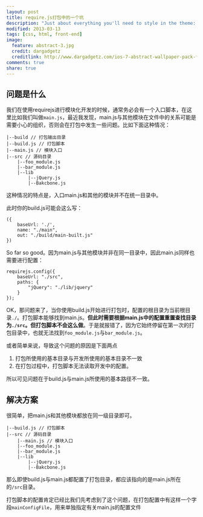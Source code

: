 ```yaml
---
layout: post
title: require.js打包中的一个坑
description: "Just about everything you'll need to style in the theme: headings, paragraphs, blockquotes, tables, code blocks, and more."
modified: 2013-03-13
tags: [css, html, front-end]
image:
  feature: abstract-3.jpg
  credit: dargadgetz
  creditlink: http://www.dargadgetz.com/ios-7-abstract-wallpaper-pack-for-iphone-5-and-ipod-touch-retina/
comments: true
share: true
---
```


## 问题是什么

我们在使用requirejs进行模块化开发的时候，通常务必会有一个入口脚本，在这里比如我们叫做`main.js`，最近我发现，main.js与其他模块在文件中的关系可能是需要小心的组织，否则会在打包中发生一些问题。比如下面这种情况：

```
|--build // 打包输出目录
|--build.js // 打包脚本
|--main.js // 模块入口
|--src // 源码目录
    |--foo_module.js
    |--bar_module.js
    |--lib
        |--jQuery.js
        |--Bakcbone.js
```

这种情况的特点是，入口main.js和其他的模块并不在统一目录中。

此时你的build.js可能会这么写：

```
({
    baseUrl: './',
    name: "./main",
    out: "./build/main-built.js"
})
```

So far so good。因为main.js与其他模块并非在同一目录中，因此main.js同样也需要进行配置：

```
requirejs.config({
    baseUrl: "./src",
    paths: {
        "jQuery": "./lib/jquery"
    }
});
```

OK，那问题来了，当你使用build.js开始进行打包时，配置的根目录为当前根目录`./`。打包脚本能够找到main.js。**但此时需要根据main.js中的配置重置查找目录为`./src`。但打包脚本不会这么做**。于是就报错了，因为它始终停留在第一次的打包目录中，也就无法找到`foo_module.js`与`bar_module.js`。

或者简单来说，导致这个问题的原因是下面两点

1. 打包所使用的基本目录与开发所使用的基本目录不一致
2. 在打包过程中，打包脚本无法读取开发中的配置。

所以可见问题在于build.js与main.js所使用的基本路径不一致。

## 解决方案

很简单，把main.js和其他模块都放在同一级目录即可。

```
|--build.js // 打包脚本
|--src // 源码目录
    |--main.js // 模块入口
    |--foo_module.js
    |--bar_module.js
    |--lib
        |--jQuery.js
        |--Bakcbone.js
```

那么即使build.js与main.js都配置了打包目录，都应该指向的是main.js所在的`/src`目录。

打包脚本的配置肯定已经比我们先考虑到了这个问题，在打包配置中有这样一个字段`mainConfigFile`，用来单独指定有关main.js的配置文件





